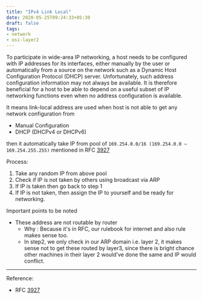 ```yaml
---
title: "IPv4 Link Local"
date: 2020-05-25T09:24:33+05:30
draft: false
tags:
- network
- osi-layer2
---
```


To participate in wide-area IP networking, a host needs to be
configured with IP addresses for its interfaces, either manually by
the user or automatically from a source on the network such as a
Dynamic Host Configuration Protocol (DHCP) server.  Unfortunately,
such address configuration information may not always be available.
It is therefore beneficial for a host to be able to depend on a
useful subset of IP networking functions even when no address
configuration is available.

It means link-local address are used when host is not able to get any network configuration from

* Manual Configuration
* DHCP (DHCPv4 or DHCPv6)

then it automatically take IP from pool of `169.254.0.0/16 (169.254.0.0 – 169.254.255.255)` 
mentioned in RFC [3927](https://tools.ietf.org/html/rfc3927)    

Process:
1. Take any random IP from above pool
2. Check if IP is not taken by others using broadcast via ARP
3. If IP is taken then go back to step 1
4. If IP is not taken, then assign the IP to yourself and be ready for networking.


Important points to be noted
* These address are not routable by router
    * Why : Because it's in RFC, our rulebook for internet and also rule makes sense too. 
    * In step2, we only check in our ARP domain i.e. layer 2, it makes sense not to get these routed by layer3, since there is bright chance other machines in their layer 2 would've done the same and IP would conflict.

---

Reference: 
* RFC [3927](https://tools.ietf.org/html/rfc3927)
